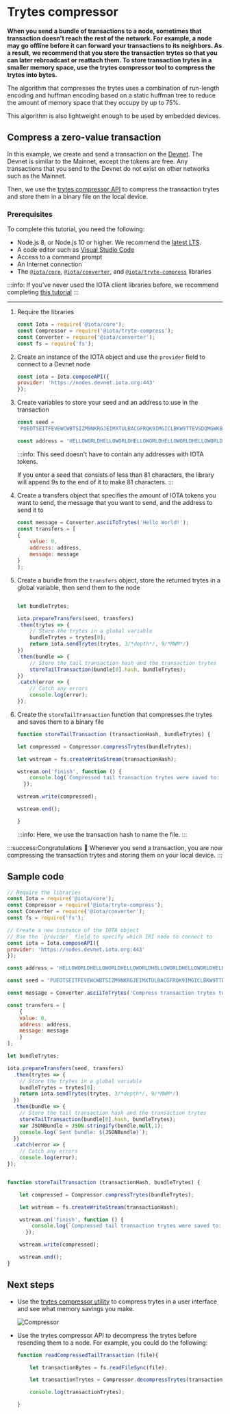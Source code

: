 # Trytes compressor

**When you send a bundle of transactions to a node, sometimes that transaction doesn't reach the rest of the network. For example, a node may go offline before it can forward your transactions to its neighbors. As a result, we recommend that you store the transaction trytes so that you can later rebroadcast or reattach them. To store transaction trytes in a smaller memory space, use the trytes compressor tool to compress the trytes into bytes.**

The algorithm that compresses the trytes uses a combination of run-length encoding and huffman encoding based on a static huffman tree to reduce the amount of memory space that they occupy by up to 75%.

This algorithm is also lightweight enough to be used by embedded devices.

## Compress a zero-value transaction

In this example, we create and send a transaction on the [Devnet](root://getting-started/0.1/references/iota-networks.md#devnet). The Devnet is similar to the Mainnet, except the tokens are free. Any transactions that you send to the Devnet do not exist on other networks such as the Mainnet.

Then, we use the [trytes compressor API](https://github.com/iotaledger/tryte-compress-js/blob/master/docs/api.md) to compress the transaction trytes and store them in a binary file on the local device.

### Prerequisites

To complete this tutorial, you need the following:

* Node.js 8, or Node.js 10 or higher. We recommend the [latest LTS](https://nodejs.org/en/download/).
* A code editor such as [Visual Studio Code](https://code.visualstudio.com/Download)
* Access to a command prompt
* An Internet connection
* The [`@iota/core`](root://getting-started/0.1/tutorials/get-started.md), [`@iota/converter`](https://github.com/iotaledger/iota.js/tree/next/packages/converter), and [`@iota/tryte-compress`](https://github.com/iotaledger/tryte-compress-js) libraries

:::info:
If you've never used the IOTA client libraries before, we recommend completing [this tutorial](root://getting-started/0.1/tutorials/send-a-zero-value-transaction-with-nodejs.md)
:::

---

1. Require the libraries

    ```js
    const Iota = require('@iota/core');
    const Compressor = require('@iota/tryte-compress');
    const Converter = require('@iota/converter');
    const fs = require('fs');
    ```

2. Create an instance of the IOTA object and use the `provider` field to connect to a Devnet node

    ```js
    const iota = Iota.composeAPI({
    provider: 'https://nodes.devnet.iota.org:443'
    });
    ```

3. Create variables to store your seed and an address to use in the transaction

    ```js
    const seed =
    'PUEOTSEITFEVEWCWBTSIZM9NKRGJEIMXTULBACGFRQK9IMGICLBKW9TTEVSDQMGWKBXPVCBMMCXWMNPDX';

    const address = 'HELLOWORLDHELLOWORLDHELLOWORLDHELLOWORLDHELLOWORLDHELLOWORLDHELLOWORLDHELLOWORLDD';
    ```

    :::info:
    This seed doesn't have to contain any addresses with IOTA tokens.
    
    If you enter a seed that consists of less than 81 characters, the library will append 9s to the end of it to make 81 characters.
    :::

4. Create a transfers object that specifies the amount of IOTA tokens you want to send, the message that you want to send, and the address to send it to

    ```js
    const message = Converter.asciiToTrytes('Hello World!');
    const transfers = [
    {
        value: 0,
        address: address,
        message: message
    }
    ];
    ```

5. Create a bundle from the `transfers` object, store the returned trytes in a global variable, then send them to the node

    ```js

    let bundleTrytes;

    iota.prepareTransfers(seed, transfers)
    .then(trytes => {
        // Store the trytes in a global variable
        bundleTrytes = trytes[0];
        return iota.sendTrytes(trytes, 3/*depth*/, 9/*MWM*/)
    })
    .then(bundle => {
        // Store the tail transaction hash and the transaction trytes
        storeTailTransaction(bundle[0].hash, bundleTrytes);
    })
    .catch(error => {
        // Catch any errors
        console.log(error);
    });
    ```

6. Create the `storeTailTransaction` function that compresses the trytes and saves them to a binary file

    ```js
    function storeTailTransaction (transactionHash, bundleTrytes) {

    let compressed = Compressor.compressTrytes(bundleTrytes);

    let wstream = fs.createWriteStream(transactionHash);

    wstream.on('finish', function () {
        console.log(`Compressed tail transaction trytes were saved to: ${transactionHash}`);
      });

    wstream.write(compressed);

    wstream.end();

    }
    ```

    :::info:
    Here, we use the transaction hash to name the file.
    :::


:::success:Congratulations :tada:
Whenever you send a transaction, you are now compressing the transaction trytes and storing them on your local device.
:::

## Sample code

```js
// Require the libraries
const Iota = require('@iota/core');
const Compressor = require('@iota/tryte-compress');
const Converter = require('@iota/converter');
const fs = require('fs');

// Create a new instance of the IOTA object
// Use the `provider` field to specify which IRI node to connect to
const iota = Iota.composeAPI({
provider: 'https://nodes.devnet.iota.org:443'
});

const address = 'HELLOWORLDHELLOWORLDHELLOWORLDHELLOWORLDHELLOWORLDHELLOWORLDHELLOWORLDHELLOWORLDD';

const seed = 'PUEOTSEITFEVEWCWBTSIZM9NKRGJEIMXTULBACGFRQK9IMGICLBKW9TTEVSDQMGWKBXPVCBMMCXWMNPDX';

const message = Converter.asciiToTrytes('Compress transaction trytes tutorial');

const transfers = [
    {
    value: 0,
    address: address,
    message: message
    }
];

let bundleTrytes;

iota.prepareTransfers(seed, transfers)
  .then(trytes => {
    // Store the trytes in a global variable
    bundleTrytes = trytes[0];
    return iota.sendTrytes(trytes, 3/*depth*/, 9/*MWM*/)
  })
  .then(bundle => {
    // Store the tail transaction hash and the transaction trytes
    storeTailTransaction(bundle[0].hash, bundleTrytes);
    var JSONBundle = JSON.stringify(bundle,null,1);
    console.log(`Sent bundle: ${JSONBundle}`);
  })
  .catch(error => {
    // Catch any errors
    console.log(error);
});


function storeTailTransaction (transactionHash, bundleTrytes) {

    let compressed = Compressor.compressTrytes(bundleTrytes);

    let wstream = fs.createWriteStream(transactionHash);

    wstream.on('finish', function () {
        console.log(`Compressed tail transaction trytes were saved to: ${transactionHash}`);
      });

    wstream.write(compressed);

    wstream.end();
}
```

## Next steps

* Use the [trytes compressor utility](https://utils.iota.org/compress) to compress trytes in a user interface and see what memory savings you make.

    ![Compressor](../images/compress.png)

* Use the trytes compressor API to decompress the trytes before resending them to a node. For example, you could do the following:

    ```js
    function readCompressedTailTransaction (file){

        let transactionBytes = fs.readFileSync(file);

        let transactionTrytes = Compressor.decompressTrytes(transactionBytes);

        console.log(transactionTrytes);

    }
    ```
